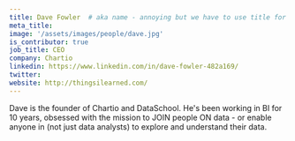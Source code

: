 ```yaml
---
title: Dave Fowler  # aka name - annoying but we have to use title for name here
meta_title:
image: '/assets/images/people/dave.jpg'
is_contributor: true
job_title: CEO
company: Chartio
linkedin: https://www.linkedin.com/in/dave-fowler-482a169/
twitter:
website: http://thingsilearned.com/
---
```

Dave is the founder of Chartio and DataSchool.  He's been working in BI for 10 years, obsessed with the mission to JOIN people ON data - or enable anyone in (not just data analysts) to explore and understand their data.
